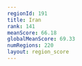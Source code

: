 ```yaml
---
regionId: 191
title: Iran
rank: 141
meanScore: 66.18
globalMeanScore: 69.33
numRegions: 220
layout: region_score
---
```

